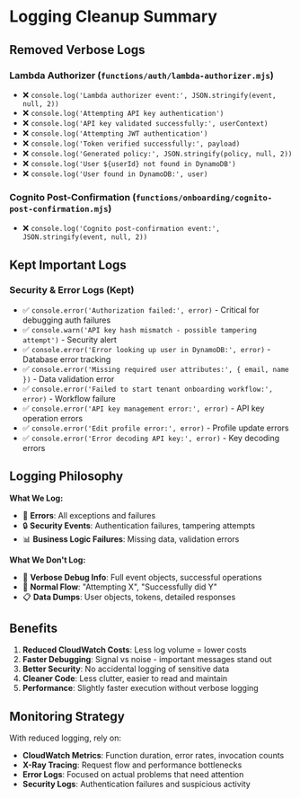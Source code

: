 # Logging Cleanup Summary

## Removed Verbose Logs

### Lambda Authorizer (`functions/auth/lambda-authorizer.mjs`)
- ❌ `console.log('Lambda authorizer event:', JSON.stringify(event, null, 2))`
- ❌ `console.log('Attempting API key authentication')`
- ❌ `console.log('API key validated successfully:', userContext)`
- ❌ `console.log('Attempting JWT authentication')`
- ❌ `console.log('Token verified successfully:', payload)`
- ❌ `console.log('Generated policy:', JSON.stringify(policy, null, 2))`
- ❌ `console.log('User ${userId} not found in DynamoDB')`
- ❌ `console.log('User found in DynamoDB:', user)`

### Cognito Post-Confirmation (`functions/onboarding/cognito-post-confirmation.mjs`)
- ❌ `console.log('Cognito post-confirmation event:', JSON.stringify(event, null, 2))`

## Kept Important Logs

### Security & Error Logs (Kept)
- ✅ `console.error('Authorization failed:', error)` - Critical for debugging auth failures
- ✅ `console.warn('API key hash mismatch - possible tampering attempt')` - Security alert
- ✅ `console.error('Error looking up user in DynamoDB:', error)` - Database error tracking
- ✅ `console.error('Missing required user attributes:', { email, name })` - Data validation error
- ✅ `console.error('Failed to start tenant onboarding workflow:', error)` - Workflow failure
- ✅ `console.error('API key management error:', error)` - API key operation errors
- ✅ `console.error('Edit profile error:', error)` - Profile update errors
- ✅ `console.error('Error decoding API key:', error)` - Key decoding errors

## Logging Philosophy

**What We Log:**
- 🚨 **Errors**: All exceptions and failures
- 🔒 **Security Events**: Authentication failures, tampering attempts
- 📊 **Business Logic Failures**: Missing data, validation errors

**What We Don't Log:**
- 📝 **Verbose Debug Info**: Full event objects, successful operations
- 🔄 **Normal Flow**: "Attempting X", "Successfully did Y"
- 📋 **Data Dumps**: User objects, tokens, detailed responses

## Benefits

1. **Reduced CloudWatch Costs**: Less log volume = lower costs
2. **Faster Debugging**: Signal vs noise - important messages stand out
3. **Better Security**: No accidental logging of sensitive data
4. **Cleaner Code**: Less clutter, easier to read and maintain
5. **Performance**: Slightly faster execution without verbose logging

## Monitoring Strategy

With reduced logging, rely on:
- **CloudWatch Metrics**: Function duration, error rates, invocation counts
- **X-Ray Tracing**: Request flow and performance bottlenecks
- **Error Logs**: Focused on actual problems that need attention
- **Security Logs**: Authentication failures and suspicious activity
